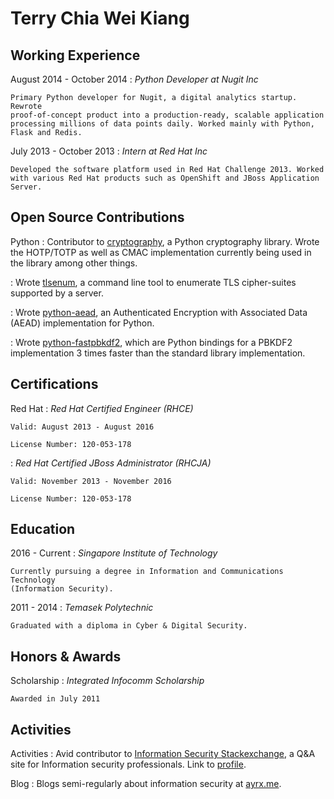 Terry Chia Wei Kiang
====================

Working Experience
------------------

August 2014 - October 2014
:    *Python Developer at Nugit Inc*

    Primary Python developer for Nugit, a digital analytics startup. Rewrote
    proof-of-concept product into a production-ready, scalable application
    processing millions of data points daily. Worked mainly with Python,
    Flask and Redis.

July 2013 - October 2013
:   *Intern at Red Hat Inc*

    Developed the software platform used in Red Hat Challenge 2013. Worked
    with various Red Hat products such as OpenShift and JBoss Application
    Server.

Open Source Contributions
-------------------------
Python
:   Contributor to [cryptography](https://github.com/pyca/cryptography), a
    Python cryptography library. Wrote the HOTP/TOTP as well as CMAC
    implementation currently being used in the library among other things.

:   Wrote [tlsenum](https://github.com/Ayrx/tlsenum), a command line tool to
    enumerate TLS cipher-suites supported by a server.

:   Wrote [python-aead](https://github.com/Ayrx/python-aead), an Authenticated
    Encryption with Associated Data (AEAD) implementation for Python.

:   Wrote [python-fastpbkdf2](https://github.com/Ayrx/python-fastpbkdf2),
    which are Python bindings for a PBKDF2 implementation 3 times faster than
    the standard library implementation.

Certifications
--------------

Red Hat
:   *Red Hat Certified Engineer (RHCE)*

    Valid: August 2013 - August 2016

    License Number: 120-053-178

:   *Red Hat Certified JBoss Administrator (RHCJA)*

    Valid: November 2013 - November 2016

    License Number: 120-053-178

Education
---------

2016 - Current
:   *Singapore Institute of Technology*

    Currently pursuing a degree in Information and Communications Technology
    (Information Security).

2011 - 2014
:   *Temasek Polytechnic*

    Graduated with a diploma in Cyber & Digital Security.

<div style="page-break-after: always;"></div>

Honors & Awards
---------------

Scholarship
:   *Integrated Infocomm Scholarship*

    Awarded in July 2011

Activities
----------

Activities
:    Avid contributor to
     [Information Security Stackexchange](http://security.stackexchange.com/questions),
     a Q&A site for Information security professionals.
     Link to [profile](http://security.stackexchange.com/users/10211/terry-chia).

Blog
:   Blogs semi-regularly about information security at
    [ayrx.me](http://www.ayrx.me).
